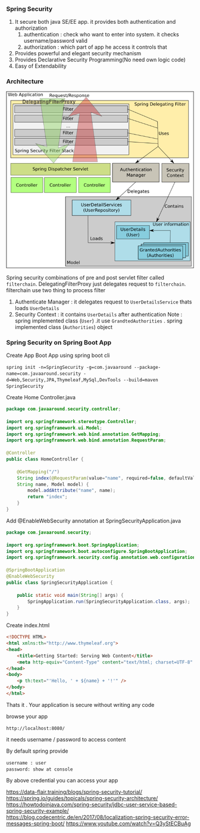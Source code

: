 ### Spring Security ###
1. It secure both java SE/EE app. it provides both authentication and authorization
    1. authentication : check who want to enter into system. it checks username/password valid
    2. authorization : which part of app he access it controls that
2. Provides powerful and elegant security mechanism
3. Provides Declarative Security Programming(No need own logic code)
4. Easy of Extendability

### Architecture ###
![](images/spring-security-architecture.png)

Spring security combinations of pre and post servlet filter called `filterchain`. DelegatingFilterProxy just delegates request to `filterchain`. filterchain use two thing to process filter
1. Authenticate Manager : it delegates request to `UserDetailsService` thats loads `UserDetails`
2. Security Context : it contains `UserDetails` after authentication
 Note : spring implemented class (`User`) .it use `GrandtedAuthorities` . 
 spring implemented class (`Authorities`) object
### Spring Security on Spring Boot App ###

Create App Boot App using spring boot cli

`spring init -n=SpringSecurity -g=com.javaaround --package-name=com.javaaround.security -d=Web,Security,JPA,Thymeleaf,MySql,DevTools --build=maven SpringSecurity`

Create Home Controller.java

```java
package com.javaaround.security.controller;

import org.springframework.stereotype.Controller;
import org.springframework.ui.Model;
import org.springframework.web.bind.annotation.GetMapping;
import org.springframework.web.bind.annotation.RequestParam;

@Controller
public class HomeController {
	
	@GetMapping("/")
	String index(@RequestParam(value="name", required=false, defaultValue="shamim") 
	String name, Model model) {
        model.addAttribute("name", name);
		return "index";
	}
}

```

Add @EnableWebSecurity annotation at SpringSecurityApplication.java

```java
package com.javaaround.security;

import org.springframework.boot.SpringApplication;
import org.springframework.boot.autoconfigure.SpringBootApplication;
import org.springframework.security.config.annotation.web.configuration.EnableWebSecurity;

@SpringBootApplication
@EnableWebSecurity
public class SpringSecurityApplication {

	public static void main(String[] args) {
		SpringApplication.run(SpringSecurityApplication.class, args);
	}
}

```
Create index.html

```html
<!DOCTYPE HTML>
<html xmlns:th="http://www.thymeleaf.org">
<head>
    <title>Getting Started: Serving Web Content</title>
    <meta http-equiv="Content-Type" content="text/html; charset=UTF-8" />
</head>
<body>
    <p th:text="'Hello, ' + ${name} + '!'" />
</body>
</html>
```

Thats it . Your application is secure without writing any code

browse your app

`http://localhost:8080/`

it needs username / password to access content

By default spring provide 

`username : user` <br>
`password: show at console`

By above credential you can access your app

https://data-flair.training/blogs/spring-security-tutorial/
https://spring.io/guides/topicals/spring-security-architecture/
https://howtodoinjava.com/spring-security/jdbc-user-service-based-spring-security-example/
https://blog.codecentric.de/en/2017/08/localization-spring-security-error-messages-spring-boot/
https://www.youtube.com/watch?v=Q3yStECBuAg



